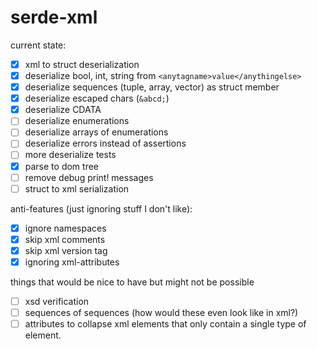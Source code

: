# serde-xml

current state:
- [x] xml to struct deserialization
- [x] deserialize bool, int, string from `<anytagname>value</anythingelse>`
- [x] deserialize sequences (tuple, array, vector) as struct member
- [x] deserialize escaped chars (`&abcd;`)
- [x] deserialize CDATA
- [ ] deserialize enumerations
- [ ] deserialize arrays of enumerations
- [ ] deserialize errors instead of assertions
- [ ] more deserialize tests
- [x] parse to dom tree
- [ ] remove debug print! messages
- [ ] struct to xml serialization

anti-features (just ignoring stuff I don't like):
- [x] ignore namespaces
- [x] skip xml comments
- [x] skip xml version tag
- [x] ignoring xml-attributes

things that would be nice to have but might not be possible
- [ ] xsd verification
- [ ] sequences of sequences (how would these even look like in xml?)
- [ ] attributes to collapse xml elements that only contain a single type of element.
